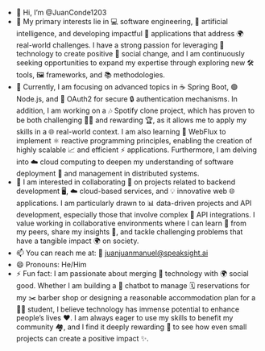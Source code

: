 - 👋 Hi, I’m @JuanConde1203
- 👀 My primary interests lie in 💻 software engineering, 🤖 artificial intelligence, and developing impactful 📱 applications that address 🌍 real-world challenges. I have a strong passion for leveraging 🔧 technology to create positive 🌟 social change, and I am continuously seeking opportunities to expand my expertise through exploring new 🛠️ tools, 🖼️ frameworks, and 📚 methodologies.
- 🌱 Currently, I am focusing on advanced topics in ☕ Spring Boot, 🟢 Node.js, and 🔑 OAuth2 for secure 🔒 authentication mechanisms. In addition, I am working on a 🎶 Spotify clone project, which has proven to be both challenging 🏋️‍♂️ and rewarding 🏆, as it allows me to apply my skills in a 🌐 real-world context. I am also learning 🌊 WebFlux to implement ⚛️ reactive programming principles, enabling the creation of highly scalable 📈 and efficient ⚡ applications. Furthermore, I am delving into ☁️ cloud computing to deepen my understanding of software deployment 🚀 and management in distributed systems.
- 💞️ I am interested in collaborating 🤝 on projects related to backend development 🖥️, ☁️ cloud-based services, and 💡 innovative web 🌐 applications. I am particularly drawn to 📊 data-driven projects and API development, especially those that involve complex 🔄 API integrations. I value working in collaborative environments where I can learn 📖 from my peers, share my insights 💬, and tackle challenging problems that have a tangible impact 🌍 on society.
- 📫 You can reach me at: 📧 juanjuanmanuel@speaksight.ai
- 😄 Pronouns: He/Him
- ⚡ Fun fact: I am passionate about merging 🔧 technology with 🌍 social good. Whether I am building a 🤖 chatbot to manage 🗓️ reservations for my ✂️ barber shop or designing a reasonable accommodation plan for a 🧑‍🎓 student, I believe technology has immense potential to enhance people’s lives ❤️. I am always eager to use my skills to benefit my community 🏘️, and I find it deeply rewarding 🥇 to see how even small projects can create a positive impact ✨.

